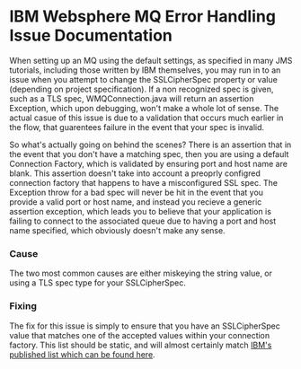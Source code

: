 # IBM Websphere MQ Error Handling Issue Documentation

When setting up an MQ using the default settings, as specified in many JMS tutorials, including those written by IBM themselves, you may run in to an issue when you attempt to change the SSLCipherSpec property or value (depending on project specification). If a non recognized spec is given, such as a TLS spec, WMQConnection.java will return an assertion Exception, which upon debugging, won't make a whole lot of sense. The actual casue of this issue is due to a validation that occurs much earlier in the flow, that guarentees failure in the event that your spec is invalid.

So what's actually going on behind the scenes? There is an assertion that in the event that you don't have a matching spec, then you are using a default Connection Factory, which is validated by ensuring port and host name are blank. This assertion doesn't take into account a preoprly configred connection factory that happens to have a misconfigured SSL spec. The Exception throw for a bad spec will never be hit in the event that you provide a valid port or host name, and instead you recieve a generic assertion exception, which leads you to believe that your application is failing to connect to the associated queue due to having a port and host name specified, which obviously doesn't make any sense.

### Cause

The two most common causes are either miskeying the string value, or using a TLS spec type for your SSLCipherSpec.

### Fixing

The fix for this issue is simply to ensure that you have an SSLCipherSpec value that matches one of the accepted values within your connection factory. This list should be static, and will almost certainly match [IBM's published list which can be found here](https://www-01.ibm.com/software/webservers/httpservers/doc/v10/ibm/9acdciph.htm).
